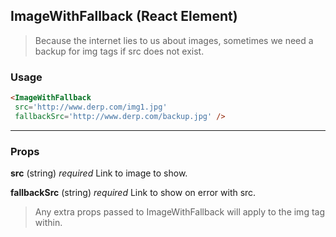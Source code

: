 ## ImageWithFallback (React Element)

> Because the internet lies to us about images, sometimes we need a backup for img tags if src does not exist.

### Usage

```html
<ImageWithFallback
 src='http://www.derp.com/img1.jpg'
 fallbackSrc='http://www.derp.com/backup.jpg' />
```
---

### Props

**src** (string) _required_  Link to image to show.

**fallbackSrc** (string) _required_ Link to show on error with src.

> Any extra props passed to ImageWithFallback will apply to the img tag within.
